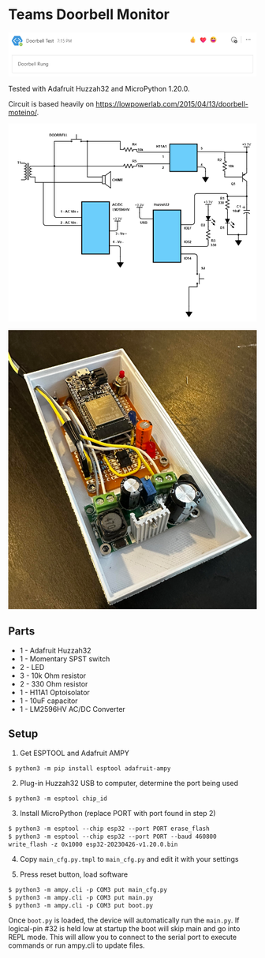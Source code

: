 # Teams Doorbell Monitor

![Message](teamsmessage.png)

Tested with Adafruit Huzzah32 and MicroPython 1.20.0.

Circuit is based heavily on https://lowpowerlab.com/2015/04/13/doorbell-moteino/.

![Schematic](schematic.png)

![Assembled](assembled.png)

Parts
-----

* 1 - Adafruit Huzzah32
* 1 - Momentary SPST switch
* 2 - LED
* 3 - 10k Ohm resistor
* 2 - 330 Ohm resistor
* 1 - H11A1 Optoisolator
* 1 - 10uF capacitor
* 1 - LM2596HV AC/DC Converter

Setup
-----

1. Get ESPTOOL and Adafruit AMPY

```
$ python3 -m pip install esptool adafruit-ampy
```

2. Plug-in Huzzah32 USB to computer, determine the port being used

```
$ python3 -m esptool chip_id
```

3. Install MicroPython (replace PORT with port found in step 2)

```
$ python3 -m esptool --chip esp32 --port PORT erase_flash
$ python3 -m esptool --chip esp32 --port PORT --baud 460800 write_flash -z 0x1000 esp32-20230426-v1.20.0.bin
```

4. Copy `main_cfg.py.tmpl` to `main_cfg.py` and edit it with your settings

5. Press reset button, load software

```
$ python3 -m ampy.cli -p COM3 put main_cfg.py
$ python3 -m ampy.cli -p COM3 put main.py
$ python3 -m ampy.cli -p COM3 put boot.py
```

Once `boot.py` is loaded, the device will automatically run the `main.py`.  If logical-pin #32 is held low
at startup the boot will skip main and go into REPL mode.  This will allow you to connect to the serial
port to execute commands or run ampy.cli to update files.